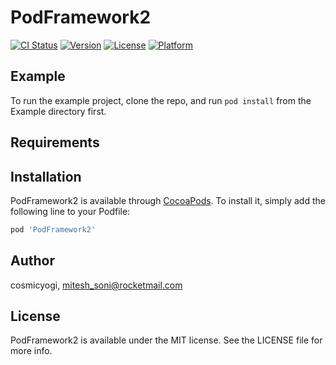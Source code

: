 # PodFramework2

[![CI Status](http://img.shields.io/travis/cosmicyogi/PodFramework2.svg?style=flat)](https://travis-ci.org/cosmicyogi/PodFramework2)
[![Version](https://img.shields.io/cocoapods/v/PodFramework2.svg?style=flat)](http://cocoapods.org/pods/PodFramework2)
[![License](https://img.shields.io/cocoapods/l/PodFramework2.svg?style=flat)](http://cocoapods.org/pods/PodFramework2)
[![Platform](https://img.shields.io/cocoapods/p/PodFramework2.svg?style=flat)](http://cocoapods.org/pods/PodFramework2)

## Example

To run the example project, clone the repo, and run `pod install` from the Example directory first.

## Requirements

## Installation

PodFramework2 is available through [CocoaPods](http://cocoapods.org). To install
it, simply add the following line to your Podfile:

```ruby
pod 'PodFramework2'
```

## Author

cosmicyogi, mitesh_soni@rocketmail.com

## License

PodFramework2 is available under the MIT license. See the LICENSE file for more info.
